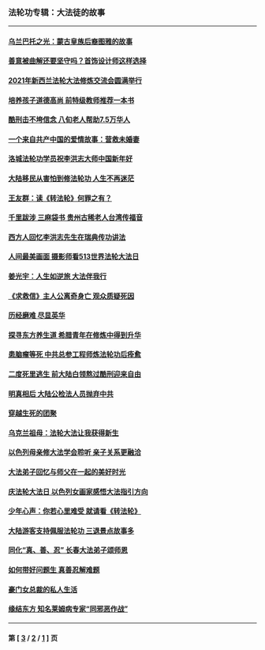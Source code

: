 ### 法轮功专辑：大法徒的故事
---
#### [乌兰巴托之光：蒙古皇族后裔图雅的故事](../../pages/nf1147481/n13155759.md?12150430) 
#### [善意被曲解还要坚守吗？首饰设计师这样选择](../../pages/nf1147481/n13077575.md?12150430) 
#### [2021年新西兰法轮大法修炼交流会圆满举行](../../pages/nf1147481/n13033149.md?12150430) 
#### [培养孩子道德高尚 前特级教师推荐一本书](../../pages/nf1147481/n12938640.md?12150430) 
#### [酷刑击不垮信念 八旬老人帮助7.5万华人](../../pages/nf1147481/n12880712.md?12150430) 
#### [一个来自共产中国的爱情故事：营救未婚妻](../../pages/nf1147481/n12778386.md?12150430) 
#### [洛城法轮功学员祝李洪志大师中国新年好](../../pages/nf1147481/n12724685.md?12150430) 
#### [大陆移民从害怕到修法轮功 人生不再迷茫](../../pages/nf1147481/n12414325.md?12150430) 
#### [王友群：读《转法轮》何罪之有？](../../pages/nf1147481/n12408647.md?12150430) 
#### [千里跋涉 三麻袋书 贵州古稀老人台湾传福音](../../pages/nf1147481/n12198750.md?12150430) 
#### [西方人回忆李洪志先生在瑞典传功讲法](../../pages/nf1147481/n12099607.md?12150430) 
#### [人间最美画面 摄影师看513世界法轮大法日](../../pages/nf1147481/n12094118.md?12150430) 
#### [姜光宇：人生如逆旅 大法伴我行](../../pages/nf1147481/n12088664.md?12150430) 
#### [《求救信》主人公离奇身亡 观众质疑死因](../../pages/nf1147481/n11845215.md?12150430) 
#### [历经磨难 尽显英华](../../pages/nf1147481/n11723297.md?12150430) 
#### [探寻东方养生道 希腊青年在修炼中得到升华](../../pages/nf1147481/n11494502.md?12150430) 
#### [患脑瘤等死 中共总参工程师炼法轮功后痊愈](../../pages/nf1147481/n11466682.md?12150430) 
#### [二度死里逃生 前大陆白领熬过酷刑迎来自由](../../pages/nf1147481/n11368594.md?12150430) 
#### [明真相后 大陆公检法人员抛弃中共](../../pages/nf1147481/n11358618.md?12150430) 
#### [穿越生死的团聚](../../pages/nf1147481/n11258922.md?12150430) 
#### [乌克兰祖母：法轮大法让我获得新生](../../pages/nf1147481/n11269457.md?12150430) 
#### [以色列母亲修大法学会聆听 亲子关系更融洽](../../pages/nf1147481/n11268195.md?12150430) 
#### [大法弟子回忆与师父在一起的美好时光](../../pages/nf1147481/n11267759.md?12150430) 
#### [庆法轮大法日 以色列女画家感悟大法指引方向](../../pages/nf1147481/n11267735.md?12150430) 
#### [少年心声：你若心里难受 就请看《转法轮》](../../pages/nf1147481/n11267496.md?12150430) 
#### [大陆游客支持佩服法轮功 三退景点故事多](../../pages/nf1147481/n11267378.md?12150430) 
#### [同化“真、善、忍” 长春大法弟子颂师恩](../../pages/nf1147481/n11266497.md?12150430) 
#### [如何带好问题生 真善忍解难题](../../pages/nf1147481/n11243655.md?12150430) 
#### [豪门女总裁的私人生活](../../pages/nf1147481/n10127794.md?12150430) 
#### [缘结东方 知名莱姆病专家“同邪恶作战”](../../pages/nf1147481/n10682468.md?12150430) 

---
#### 第 [ [3](./3.md?12150430) / [2](./2.md?12150430) / [1](./1.md?12150430) ] 页
